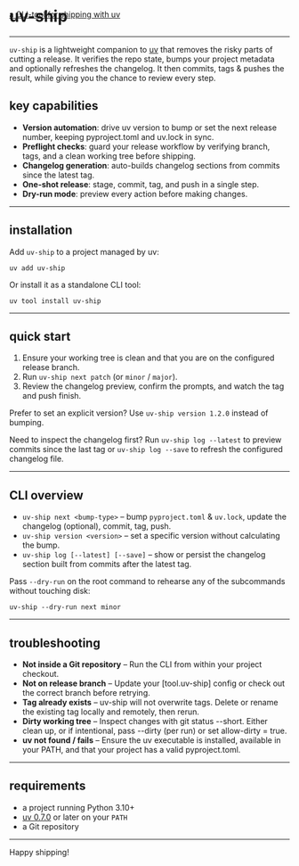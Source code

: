 <!-- --8<-- "README.md" -->
# uv-ship
<div style="margin-top:-3rem; display:block;">
  <a class="uv-link" href="">a CLI-tool for shipping with uv</a>
</div>

<br>

---
`uv-ship` is a lightweight companion to [uv](https://docs.astral.sh/uv/) that removes the risky parts of cutting a release. It verifies the repo state, bumps your project metadata and optionally refreshes the changelog. It then commits, tags & pushes the result, while giving you the chance to review every step.

## key capabilities
- **Version automation**: drive uv version to bump or set the next release number, keeping pyproject.toml and uv.lock in sync.
- **Preflight checks**: guard your release workflow by verifying branch, tags, and a clean working tree before shipping.
- **Changelog generation**: auto-builds changelog sections from commits since the latest tag.
- **One-shot release**: stage, commit, tag, and push in a single step.
- **Dry-run mode**: preview every action before making changes.

---
## installation
Add `uv-ship` to a project managed by uv:

```console
uv add uv-ship
```

Or install it as a standalone CLI tool:

```console
uv tool install uv-ship
```

---
## quick start
1. Ensure your working tree is clean and that you are on the configured release branch.
2. Run `uv-ship next patch` (or `minor` / `major`).
3. Review the changelog preview, confirm the prompts, and watch the tag and push finish.

Prefer to set an explicit version? Use `uv-ship version 1.2.0` instead of bumping.

Need to inspect the changelog first? Run `uv-ship log --latest` to preview commits since the last tag or `uv-ship log --save` to refresh the configured changelog file.

---
## CLI overview
- `uv-ship next <bump-type>` – bump `pyproject.toml` & `uv.lock`, update the changelog (optional), commit, tag, push.
- `uv-ship version <version>` – set a specific version without calculating the bump.
- `uv-ship log [--latest] [--save]` – show or persist the changelog section built from commits after the latest tag.

Pass `--dry-run` on the root command to rehearse any of the subcommands without touching disk:

```console
uv-ship --dry-run next minor
```

---
## troubleshooting
- **Not inside a Git repository** – Run the CLI from within your project checkout.
- **Not on release branch** – Update your [tool.uv-ship] config or check out the correct branch before retrying.
- **Tag already exists** – uv-ship will not overwrite tags. Delete or rename the existing tag locally and remotely, then rerun.
- **Dirty working tree** – Inspect changes with git status --short. Either clean up, or if intentional, pass --dirty (per run) or set allow-dirty = true.
- **uv not found / fails** – Ensure the uv executable is installed, available in your PATH, and that your project has a valid pyproject.toml.

---
## requirements
- a project running Python 3.10+
- [uv 0.7.0](https://docs.astral.sh/uv/) or later on your `PATH`
- a Git repository

---

Happy shipping!

